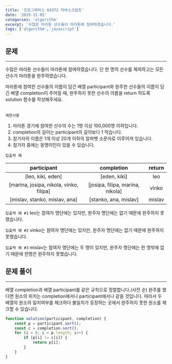 ```yaml
---
title: '프로그래머스 64372 자바스크립트'
date: '2019-11-05'
categories: 'algorithm'
excerpt: '수많은 마라톤 선수들이 마라톤에 참여하였습니다.'
tags: ['algorithm','javascript']
---
```


## 문제
---
수많은 마라톤 선수들이 마라톤에 참여하였습니다. 단 한 명의 선수를 제외하고는 모든 선수가 마라톤을 완주하였습니다.

마라톤에 참여한 선수들의 이름이 담긴 배열 participant와 완주한 선수들의 이름이 담긴 배열 completion이 주어질 때, 완주하지 못한 선수의 이름을 return 하도록 solution 함수를 작성해주세요.
<br><br>

`제한사항`
1. 마라톤 경기에 참여한 선수의 수는 1명 이상 100,000명 이하입니다.
2. completion의 길이는 participant의 길이보다 1 작습니다.
3. 참가자의 이름은 1개 이상 20개 이하의 알파벳 소문자로 이루어져 있습니다.
4. 참가자 중에는 동명이인이 있을 수 있습니다.

`입출력 예`

|      <center>participant</center>       |   <center>completion</center>    | <center>return</center> |
| :-------------------------------------: | :------------------------------: | :---------------------: |
|   <center>[leo, kiki, eden]</center>    |           [eden, kiki]           |           leo           |
| [marina, josipa, nikola, vinko, filipa] | [josipa, filipa, marina, nikola] |          vinko          |
|      [mislav, stanko, mislav, ana]      |      [stanko, ana, mislav]       |         mislav          |

`입출력 예 #1`
leo는 참여자 명단에는 있지만, 완주자 명단에는 없기 때문에 완주하지 못했습니다.

`입출력 예 #2`
vinko는 참여자 명단에는 있지만, 완주자 명단에는 없기 때문에 완주하지 못했습니다.

`입출력 예 #3`
mislav는 참여자 명단에는 두 명이 있지만, 완주자 명단에는 한 명밖에 없기 때문에 한명은 완주하지 못했습니다.

## 문제 풀이
---
배열 completion과 배열 participant를 같은 규칙으로 정렬합니다.(사전 순) 완주를 했다면 원소의 위치는 completion에서나 participant에서나 같을 것입니다. 따라서 두 배열의 원소의 일치여부를 체크하다 불일치가 등장하는 곳에서 완주하지 못한 원소를 체크할 수 있습니다.

~~~javascript
function solution(participant, completion) {
    const p = participant.sort();
    const c = completion.sort();
    for (i = 0; i < p.length; i++) {
        if (p[i] != c[i]) {
            return p[i];
        }
    }
}
~~~